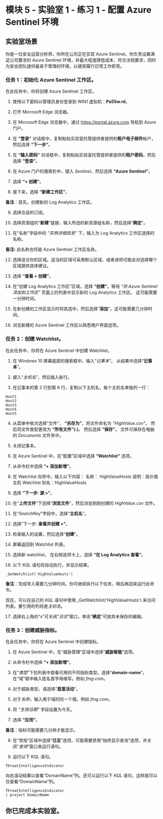 ﻿# 模块 5 - 实验室 1 - 练习 1 - 配置 Azure Sentinel 环境

## 实验室场景

你是一位安全运营分析师，你所在公司正在实现 Azure Sentinel。你负责设置满足公司要求的 Azure Sentinel 环境，并最大程度降低成本、符合法规要求，同时为安全团队提供最易于管理的环境，以便其履行日常工作职责。

### 任务 1：初始化 Azure Sentinel 工作区。

在此任务中，你将创建 Azure Sentinel 工作区。

1. 使用以下密码以管理员身份登录到 WIN1 虚拟机：**Pa55w.rd**。  

2. 打开 Microsoft Edge 浏览器。

3. 在 Microsoft Edge 浏览器中，通过 https://portal.azure.com 导航到 Azure 门户。

4. 在 **“登录”** 对话框中，复制粘贴实验室托管提供者提供的**租户电子邮件**帐户，然后选择 **“下一步”**。

5. 在 **“输入密码”** 对话框中，复制粘贴实验室托管提供者提供的**租户密码**，然后选择 **“登录”**。

6. 在 Azure 门户的搜索栏中，键入 *Sentinel*，然后选择 **“Azure Sentinel”**。

7. 选择 **“+ 创建”**。

8. 接下来，选择 **“新建工作区”**。

**备注**：首先，创建新的 Log Analytics 工作区。

9. 选择合适的订阅。

10. 选择资源组的“**新建**”链接，输入所选的新资源组名称，然后选择“**确定**”。

11. 在“名称”字段中的 *“实例详细信息”* 下，输入为 Log Analytics 工作区选择的名称。

**备注:** 此名称也将是 Azure Sentinel 工作区名称。

12. 选择适合你的区域。适当的区域可采用默认区域，或者讲师可能会对选择哪个区域提供具体建议。  

13. 选择 **“查看 + 创建”**。

14. 在“创建 Log Analytics 工作区”区域，选择 **“创建”**。等待 *“将 Azure Sentinel 添加到工作区”* 页面上的列表中显示新的 Log Analytics 工作区。  这可能需要一分钟时间。

15. 在新创建的工作区显示时将其选中，然后选择“**添加**”。这可能需要几分钟时间。

16. 浏览新建的 Azure Sentinel 工作区以熟悉用户界面选项。

### 任务 2：创建 Watchlist。

在此任务中，你将在 Azure Sentinel 中创建 Watchlist。

1. 在 Windows 10 屏幕底部的搜索框中，输入“*记事本*”。  从结果中选择“**记事本**”。

2. 键入“*主机名*”，然后输入新行。

3. 在记事本的第 2 行到第 6 行，复制以下主机名，每个主机名单独列一行：
```Notepad
Host1
Host2
Host3
Host4
Host5
```

4. 从菜单中依次选择“文件”、 **“另存为”**，将文件命名为 *“HighValue.csv”*。  然后将文件类型更改为 **“所有文件”(*.*)**。  然后选择 **“保存”**。  文件可保存在电脑的 *Documents* 文件夹中。

5. 关闭记事本。

6. 在 Azure Sentinel 中，在“配置”区域中选择 **“Watchlist”** 选项。

7. 从命令栏中选择 **“+ 添加新增”**。

8. 在 Watchlist 向导中，输入以下内容：
    名称： HighValueHosts
    说明：高价值主机
    Watchlist 别名：HighValueHosts

9. 选择 **“下一步: 源 >”**。

10. 在“**上传文件**”下选择“**浏览文件**”，然后浏览刚刚创建的 *HighValue.csv* 文件。

11. 在“*SearchKey*”字段中，选择“**主机名**”。

12. 选择“下一步: **查看并创建 >”**。

13. 检查输入的设置，然后选择“**创建**”。

14. 屏幕返回到 Watchlist 列表。

15. 选择新 watchlist。  在右侧选项卡上，选择 **“在 Log Analytics 查看”**。

16. 以下 KQL 语句将自动执行，并显示结果。

```KQL
_GetWatchlist('HighValueHosts')
```

**备注**：完成导入需要几分钟时间。你可继续执行以下任务，稍后再回来运行此命令。

现在，可以在自己的 KQL 语句中使用 _GetWatchlist('HighValueHosts') 来访问列表。要引用的列将是*主机名*。

17. 选择右上角的“x”可关闭“*日志*”窗口，单击“**确定**”可放弃未保存的编辑。

### 任务 3：创建威胁指标。

在此任务中，你将在 Azure Sentinel 中创建指标。

1. 在 Azure Sentinel 中，在“威胁管理”区域中选择“**威胁智能**”选项。

2. 从命令栏中选择 **“+ 添加新增”**。

3. 在“*类型*”下拉列表中查看可用的不同指标类型。选择“**domain-name**”。在“域”框中输入姓名首字母缩写。例如 *fmg.com*。

4. 对于威胁类型，请选择“**恶意活动**”。

5. 对于*名称*，输入用于域的同一个值。例如 *fmg.com*。

6. 将 *“生效日期”* 字段设置为今天。

7. 选择 **“应用”**。

**备注**：指标可能需要几分钟才能显示。

8. 在“常规”区域中选择“**日志**”选项。可能需要禁用“始终显示查询”选项，并关闭“*查询*”窗口来运行语句。

9. 运行以下 KQL 语句。

```KQL
ThreatIntelligenceIndicator
```
向右滚动结果以查看“DomainName”列。还可以运行以下 KQL 语句，这样就可以仅查看“DomainName”列。  

```KQL
ThreatIntelligenceIndicator
| project DomainName
```

## 你已完成本实验室。
